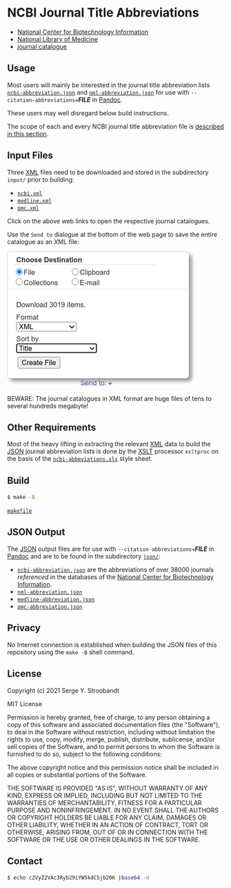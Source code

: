 # NCBI Journal Title Abbreviations

- [National Center for Biotechnology Information][ncbi]
- [National Library of Medicine][nlm]
- [journal catalogue](https://www.ncbi.nlm.nih.gov/nlmcatalog/journals)


## Usage

Most users will mainly be interested in the journal title abbreviation lists
[`ncbi-abbreviation.json`][ncbi.json] and  [`nml-abbreviation.json`][nml.json]
for use with `--citation-abbreviations=`_**FILE**_ in [Pandoc][pandoc].

These users may well disregard below build instructions.

The scope of each and every NCBI journal title abbreviation file is
[described in this section](#json-output).


## Input Files

Three [XML][xml] files need to be downloaded and
stored in the subdirectory `input/` prior to building:

- [`ncbi.xml`](https://www.ncbi.nlm.nih.gov/nlmcatalog/?term=ncbijournals)
- [`medline.xml`](https://www.ncbi.nlm.nih.gov/nlmcatalog?term=currentlyindexed)
- [`pmc.xml`](https://www.ncbi.nlm.nih.gov/nlmcatalog?term=journalspmc)

Click on the above web links to open the respective journal catalogues.

Use the `Send to` dialogue at the bottom of the web page
to save the entire catalogue as an XML file:

![](screenshot/send_to.png)

BEWARE: The journal catalogues in XML format are huge files of
tens to several hundreds megabyte!


## Other Requirements

Most of the heavy lifting in extracting the relevant [XML][xml] data to build
the [JSON][json] journal abbreviation lists is done by
the [XSLT][xslt] processor `xsltproc` on the basis of
the [`ncbi-abbeviations.xls`][ncbi.xsl] style sheet.


## Build

```bash
$ make -B
```

[`makefile`](../../../blob/master/ncbi/makefile)


## JSON Output

The [JSON][json] output files are
for use with `--citation-abbreviations=`_**FILE**_ in [Pandoc][pandoc] and
are to be found in the subdirectory [`json/`](../../../blob/master/ncbi/json/):

- [`ncbi-abbreviation.json`][ncbi.json] are the abbreviations of over 38000 journals _referenced_ in the databases of the [National Center for Biotechnology Information][ncbi].
- [`nml-abbreviation.json`][nml.json]
- [`medline-abbreviation.json`][medline.json]
- [`pmc-abbreviation.json`][pmc.json]


## Privacy

No Internet connection is established when building the JSON files
of this repository using the `make -B` shell command.


## License

Copyright (c) 2021 Serge Y. Stroobandt

MIT License

Permission is hereby granted, free of charge, to any person obtaining a copy
of this software and associated documentation files (the "Software"), to deal
in the Software without restriction, including without limitation the rights
to use, copy, modify, merge, publish, distribute, sublicense, and/or sell
copies of the Software, and to permit persons to whom the Software is
furnished to do so, subject to the following conditions:

The above copyright notice and this permission notice shall be included in all
copies or substantial portions of the Software.

THE SOFTWARE IS PROVIDED "AS IS", WITHOUT WARRANTY OF ANY KIND, EXPRESS OR
IMPLIED, INCLUDING BUT NOT LIMITED TO THE WARRANTIES OF MERCHANTABILITY,
FITNESS FOR A PARTICULAR PURPOSE AND NONINFRINGEMENT. IN NO EVENT SHALL THE
AUTHORS OR COPYRIGHT HOLDERS BE LIABLE FOR ANY CLAIM, DAMAGES OR OTHER
LIABILITY, WHETHER IN AN ACTION OF CONTRACT, TORT OR OTHERWISE, ARISING FROM,
OUT OF OR IN CONNECTION WITH THE SOFTWARE OR THE USE OR OTHER DEALINGS IN THE
SOFTWARE.


## Contact

```bash
$ echo c2VyZ2VAc3Ryb29iYW5kdC5jb20K |base64 -d
```


[nlm]:  https://en.wikipedia.org/wiki/United_States_National_Library_of_Medicine
[ncbi]: https://en.wikipedia.org/wiki/National_Center_for_Biotechnology_Information

[pandoc]: https://pandoc.org/MANUAL.html#specifying-a-citation-style
[xml]:    https://en.wikipedia.org/wiki/XML
[xslt]:   https://en.wikipedia.org/wiki/XSLT
[json]:   https://en.wikipedia.org/wiki/JSON

[ncbi.xsl]:     ../../../blob/master/ncbi/xsl/ncbi-abbreviations.xsl

[ncbi.json]:    ../../../blob/master/ncbi/json/ncbi-abbreviations.json
[medline.json]: ../../../blob/master/ncbi/json/medline-abbreviations.json
[pmc.json]:     ../../../blob/master/ncbi/json/pmc-abbreviations.json
[nml.json]:     ../../../blob/master/ncbi/json/nml-abbreviations.json
